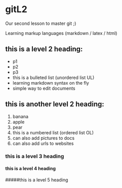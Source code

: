 # gitL2
Our second lesson to master git ;)

Learning markup languages (markdown / latex / html)

## this is a level 2 heading:

* p1 
* p2 
* p3
* this is a bulleted list (unordered list UL)
* learning markdown syntax on the fly 
* simple way to edit documents

## this is another level 2 heading:

1. banana
2. apple
3. pear
4. this is a numbered list (ordered list OL)
5. can also add pictures to docs
6. can also add urls to websites

### this is a level 3 heading

#### this is a level 4 heading

#####this is a level 5 heading
